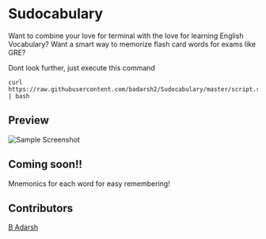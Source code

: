 # Sudocabulary
Want to combine your love for terminal with the love for learning English Vocabulary? Want a smart way to memorize flash card words for exams like GRE?

Dont look further, just execute this command 

    curl https://raw.githubusercontent.com/badarsh2/Sudocabulary/master/script.sh | bash

Preview
------------------
![Sample Screenshot](https://raw.githubusercontent.com/badarsh2/Sudocabulary/master/sample.png)

Coming soon!!
------------------
Mnemonics for each word for easy remembering!

Contributors
----------
[B Adarsh](https://github.com/badarsh2) <br/>
